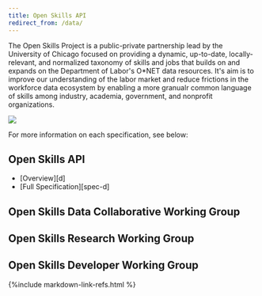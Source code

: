 ```yaml
---
title: Open Skills API
redirect_from: /data/
---
```


The Open Skills Project is a public-private partnership lead by the University of Chicago focused on providing a dynamic, up-to-date, locally-relevant, and normalized taxonomy of skills and jobs that builds on and expands on the Department of Labor's O*NET data resources. It's aim is to improve our understanding of the labor market and reduce frictions in the workforce data ecosystem by enabling a more granualr common language of skills among industry, academia, government, and nonprofit organizations.


<img src="https://docs.google.com/drawings/d/19DTSTlxkOdTgieTWhnTNLAZtxn_ie63DV-vEGW_TP_E/pub?w=960&amp;h=720">

For more information on each specification, see below:

## Open Skills API

- [Overview][d]
- [Full Specification][spec-d]

## Open Skills Data Collaborative Working Group

## Open Skills Research Working Group

## Open Skills Developer Working Group

{%include markdown-link-refs.html %}

